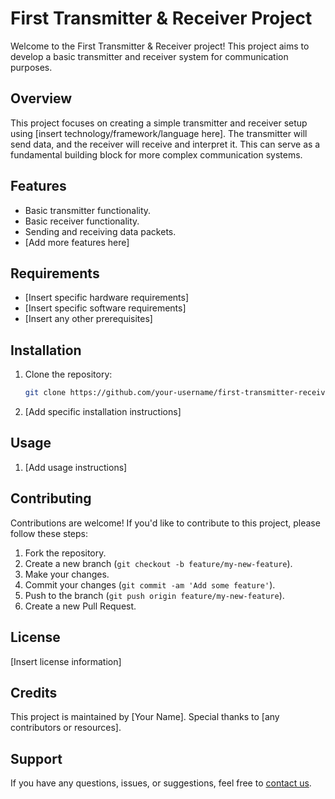 # First Transmitter & Receiver Project

Welcome to the First Transmitter & Receiver project! This project aims to develop a basic transmitter and receiver system for communication purposes.

## Overview

This project focuses on creating a simple transmitter and receiver setup using [insert technology/framework/language here]. The transmitter will send data, and the receiver will receive and interpret it. This can serve as a fundamental building block for more complex communication systems.

## Features

- Basic transmitter functionality.
- Basic receiver functionality.
- Sending and receiving data packets.
- [Add more features here]

## Requirements

- [Insert specific hardware requirements]
- [Insert specific software requirements]
- [Insert any other prerequisites]

## Installation

1. Clone the repository:

    ```bash
    git clone https://github.com/your-username/first-transmitter-receiver.git
    ```

2. [Add specific installation instructions]

## Usage

1. [Add usage instructions]

## Contributing

Contributions are welcome! If you'd like to contribute to this project, please follow these steps:

1. Fork the repository.
2. Create a new branch (`git checkout -b feature/my-new-feature`).
3. Make your changes.
4. Commit your changes (`git commit -am 'Add some feature'`).
5. Push to the branch (`git push origin feature/my-new-feature`).
6. Create a new Pull Request.

## License

[Insert license information]

## Credits

This project is maintained by [Your Name]. Special thanks to [any contributors or resources].

## Support

If you have any questions, issues, or suggestions, feel free to [contact us](mailto:your-email@example.com).

